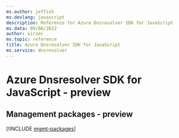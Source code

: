 ```yaml
---
ms.author: jeffish
ms.devlang: javascript
description: Reference for Azure Dnsresolver SDK for JavaScript
ms.data: 09/08/2022
author: xirzec
ms.topic: reference
title: Azure Dnsresolver SDK for JavaScript
ms.service: dnsresolver
---
```

# Azure Dnsresolver SDK for JavaScript - preview

## Management packages - preview
[!INCLUDE [mgmt-packages](dnsresolver-mgmt-index.md)]